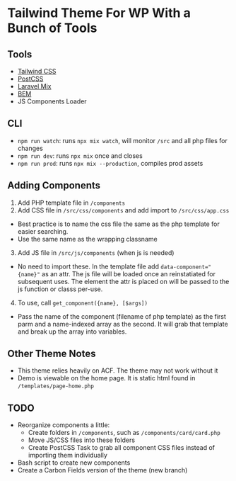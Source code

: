 # Tailwind Theme For WP With a Bunch of Tools 
## Tools
- [Tailwind CSS](https://tailwindcss.com/)
- [PostCSS](https://postcss.org/)
- [Laravel Mix](https://laravel.com/docs/8.x/mix)
- [BEM](http://getbem.com/introduction/)
- JS Components Loader
## CLI
- `npm run watch`: runs `npx mix watch`, will monitor `/src` and all php files for changes
- `npm run dev`: runs `npx mix` once and closes
- `npm run prod`: runs `npx mix --production`, compiles prod assets
## Adding Components
1. Add PHP template file in `/components`
2. Add CSS file in `/src/css/components` and add import to `/src/css/app.css`
  - Best practice is to name the css file  the same as the php template for easier searching.
  - Use the same name as the wrapping classname
3. Add JS file in `/src/js/components` (when js is needed)
  - No need to import these. In the template file add `data-component="{name}"` as an attr. The js file will be loaded once an reinstatiated for subsequent uses. The element the attr is placed on will be passed to the js function or classs per-use.
4. To use, call `get_component({name}, [$args])`
  - Pass the name of the component (filename of php template) as the first parm and a name-indexed array as the second. It will grab that template and break up the array into variables.

## Other Theme Notes
- This theme relies heavily on ACF. The theme may not work without it
- Demo is viewable on the home page. It is static html found in `/templates/page-home.php`
## TODO
- Reorganize components a little:
  - Create folders in `/components`, such as `/components/card/card.php`
  - Move JS/CSS files into these folders
  - Create PostCSS Task to grab all component CSS files instead of importing them individually
- Bash script to create new components
- Create a Carbon Fields version of the theme (new branch)
